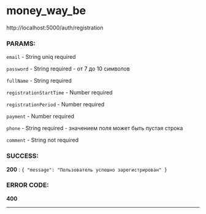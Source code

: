 # money_way_be

http://localhost:5000/auth/registration

### PARAMS:

`email` - String uniq required

`password` - String required - от 7 до 10 символов

`fullName` - String required

`registrationStartTime` - Number required

`registrationPeriod` - Number required

`payment` - Number required

`phone` - String required - значением поля может быть пустая строка

`comment` - String not required

### SUCCESS:

**200** : `{ "message": "Пользователь успешно зарегистрирован" }`

### ERROR CODE:

**400** 

---

